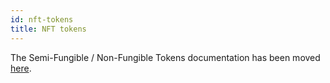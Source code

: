```yaml
---
id: nft-tokens
title: NFT tokens
---
```


The Semi-Fungible / Non-Fungible Tokens documentation has been moved [here](/tokens/nft-tokens).
